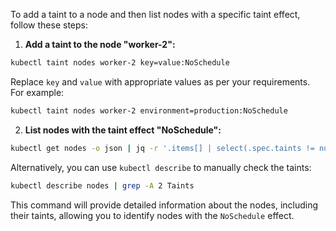 To add a taint to a node and then list nodes with a specific taint effect, follow these steps:

1. **Add a taint to the node "worker-2":**

```sh
kubectl taint nodes worker-2 key=value:NoSchedule
```

Replace `key` and `value` with appropriate values as per your requirements. For example:

```sh
kubectl taint nodes worker-2 environment=production:NoSchedule
```

2. **List nodes with the taint effect "NoSchedule":**

```sh
kubectl get nodes -o json | jq -r '.items[] | select(.spec.taints != null) | select(.spec.taints[] | select(.effect == "NoSchedule")) | .metadata.name'
```

Alternatively, you can use `kubectl describe` to manually check the taints:

```sh
kubectl describe nodes | grep -A 2 Taints
```

This command will provide detailed information about the nodes, including their taints, allowing you to identify nodes with the `NoSchedule` effect.
